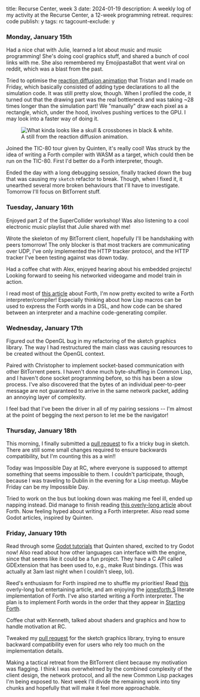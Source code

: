 title: Recurse Center, week 3
date: 2024-01-19
description: A weekly log of my activity at the Recurse Center, a 12-week programming retreat.
requires: code
publish: y
tags: rc
tagcount-exclude: y

### Monday, January 15th
Had a nice chat with Julie, learned a lot about music and music programming! She's doing cool graphics stuff, and shared a bunch of cool links with me. She also remembered my EmojipastaBot that went viral on reddit, which was a blast from the past.

Tried to optimise the [reaction diffusion animation](https://github.com/Kevinpgalligan/sketches/blob/master/src/thesketches/reaction-diffusion.lisp) that Tristan and I made on Friday, which basically consisted of adding type declarations to all the simulation code. It was still pretty slow, though. When I profiled the code, it turned out that the drawing part was the real bottleneck and was taking ~28 times longer than the simulation part! We "manually" draw each pixel as a rectangle, which, under the hood, involves pushing vertices to the GPU. I may look into a faster way of doing it.

<figure>
<img src="{{ url_for('static', filename='img/recurse/reaction.png') }}"
     alt="What kinda looks like a skull & crossbones in black & white."
     class="centered">
<figcaption>A still from the reaction diffusion animation.</figcaption>
</figure>

Joined the TIC-80 tour given by Quinten, it's really cool! Was struck by the idea of writing a Forth compiler with WASM as a target, which could then be run on the TIC-80. First I'd better do a Forth interpreter, though.

Ended the day with a long debugging session, finally tracked down the bug that was causing my `sketch` refactor to break. Though, when I fixed it, it unearthed several more broken behaviours that I'll have to investigate. Tomorrow I'll focus on BitTorrent stuff.

### Tuesday, January 16th
Enjoyed part 2 of the SuperCollider workshop! Was also listening to a cool electronic music playlist that Julie shared with me!

Wrote the skeleton of my BitTorrent client, hopefully I'll be handshaking with peers tomorrow! The only blocker is that most trackers are communicating over UDP, I've only implemented the HTTP tracker protocol, and the HTTP tracker I've been testing against was down today.

Had a coffee chat with Alex, enjoyed hearing about his embedded projects! Looking forward to seeing his networked videogame and model train in action.

I read most of [this article](https://ratfactor.com/forth/the_programming_language_that_writes_itself.html) about Forth, I'm now pretty excited to write a Forth interpreter/compiler! Especially thinking about how Lisp macros can be used to express the Forth words in a DSL, and how code can be shared between an interpreter and a machine code-generating compiler.

### Wednesday, January 17th
Figured out the OpenGL bug in my refactoring of the sketch graphics library. The way I had restructured the main class was causing resources to be created without the OpenGL context.

Paired with Christopher to implement socket-based communication with other BitTorrent peers. I haven't done much byte-shuffling in Common Lisp, and I haven't done socket programming before, so this has been a slow process. I've also discovered that the bytes of an individual peer-to-peer message are not guaranteed to arrive in the same network packet, adding an annoying layer of complexity.

I feel bad that I've been the driver in all of my pairing sessions -- I'm almost at the point of begging the next person to let me be the navigator! 

### Thursday, January 18th
This morning, I finally submitted a [pull request](https://github.com/vydd/sketch/pull/134) to fix a tricky bug in sketch. There are still some small changes required to ensure backwards compatibility, but I'm counting this as a win!!

Today was Impossible Day at RC, where everyone is supposed to attempt something that seems impossible to them. I couldn't participate, though, because I was traveling to Dublin in the evening for a Lisp meetup. Maybe Friday can be my Impossible Day.

Tried to work on the bus but looking down was making me feel ill, ended up napping instead. Did manage to finish reading [this overly-long article](https://ratfactor.com/forth/the_programming_language_that_writes_itself.html) about Forth. Now feeling hyped about writing a Forth interpreter. Also read some Godot articles, inspired by Quinten.

### Friday, January 19th
Read through some [Godot tutorials](https://kidscancode.org/godot_recipes/4.x/) that Quinten shared, excited to try Godot now! Also read about how other languages can interface with the engine, since that seems like it could be a fun project. They have a C API called GDExtension that has been used to, e.g., make Rust bindings. (This was actually at 3am last night when I couldn't sleep, lol).

Reed's enthusiasm for Forth inspired me to shuffle my priorities! Read [this](https://ratfactor.com/forth/the_programming_language_that_writes_itself.html) overly-long but entertaining article, and am enjoying the [jonesforth.S](https://github.com/nornagon/jonesforth/blob/master/jonesforth.S) literate implementation of Forth. I've also started writing a Forth interpreter. The plan is to implement Forth words in the order that they appear in [Starting Forth](https://www.forth.com/starting-forth/).

Coffee chat with Kenneth, talked about shaders and graphics and how to handle motivation at RC.

Tweaked my [pull request](https://github.com/vydd/sketch/pull/134/) for the sketch graphics library, trying to ensure backward compatibility even for users who rely too much on the implementation details.

Making a tactical retreat from the BitTorrent client because my motivation was flagging. I think I was overwhelmed by the combined complexity of the client design, the network protocol, and all the new Common Lisp packages I'm being exposed to. Next week I'll divide the remaining work into tiny chunks and hopefully that will make it feel more approachable.
